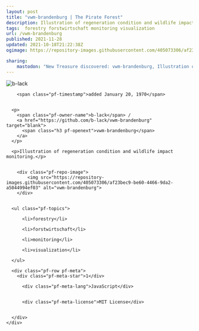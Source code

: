 ```yaml
---
layout: post
title: "vwm-brandenburg | The Pirate Forest"
description: Illustration of regeneration condition and wildlife impact monitoring.
tags:  forestry forstwirtschaft monitoring visualization
url: /vwm-brandenburg
published: 2021-11-28
updated: 2021-10-18T21:22:38Z
ogimage: https://repository-images.githubusercontent.com/405073306/af23bec9-be60-4466-9da2-a5044994ef03

sharing:
    mastodon: "New Treasure discovered: vwm-brandenburg, Illustration of regeneration condition and wildlife impact monitoring."
---
```


<div class="pf-night-sky-spacer">
    <div id="pf-night-sky" data-stars="1" data-owner="b-lack" data-repo="vwm-brandenburg">
        <div id="pf-open-dialog" class="pf-meta-star pf-star-todo"></div>
        <dialog id="pf-star-dialog">
            Star this Repository to putt a smile on the Developers face.
            <div class="pf-row">
                <div class="pf-grow"></div>
                <div><a class="pf-unterlines" href="https://github.com/b-lack/vwm-brandenburg" target="_blank">VISIT REPOSITORY</a></div>
            </div>
        </dialog>
    </div>
    
</div>

<div class="pf-ship-list">
    <div class="pf-row pf-pirate pf-small-column" data-pirate-id="t_lTb-tB6E5WWJrE9Rbzp">
    <div>
      <!--<a href="https://github.com/b-lack" target="blank">-->
        <div class="pf-pirate-avatar">
          <div class="pf-cross pf-clickable"  onclick="collect('t_lTb-tB6E5WWJrE9Rbzp'); return false;"></div>
          <img src="https://avatars.githubusercontent.com/u/11278402?v=4" title="b-lack" alt="b-lack"/>
      </div>
      <!--</a>
      <div class="pf-pirate-actions">
        <a class="pf-treasure-add"  title="save in my treasure chest" onclick="collect('t_lTb-tB6E5WWJrE9Rbzp'); return false;" href="#">
          <img src="./assets/coin.svg" alt="treasure"/>
        </a>
        <a class="pf-treasure-remove" onclick="throwAway('t_lTb-tB6E5WWJrE9Rbzp'); return false;">remove</a>
      </div>-->
    </div>
    <div class="pf-ship">
      
        <span class="pf-timestamp">added January 20, 1970</span>
      
      
      <p>
        <span class="pf-owner-name">b-lack</span> / 
        <a href="https://github.com/b-lack/vwm-brandenburg" target="blank">
          <span class="h3 pf-openext">vwm-brandenburg</span>
        </a>
      </p>

      <p>Illustration of regeneration condition and wildlife impact monitoring.</p>

      
        <div class="pf-repo-image">
            <img src="https://repository-images.githubusercontent.com/405073306/af23bec9-be60-4466-9da2-a5044994ef03" alt="vwm-brandenburg">
        </div>
      

      <ul class="pf-topics">
        
          <li>forestry</li>
        
          <li>forstwirtschaft</li>
        
          <li>monitoring</li>
        
          <li>visualization</li>
        
      </ul>

      <div class="pf-row pf-meta">
        <div class="pf-meta-star">1</div>
        
          <div class="pf-meta-lang">JavaScript</div>
        
        
          <div class="pf-meta-license">MIT License</div>
        
        
      </div>
    </div>
  </div>
</div>